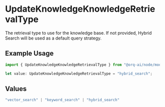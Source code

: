 # UpdateKnowledgeKnowledgeRetrievalType

The retrieval type to use for the knowledge base. If not provided, Hybrid Search will be used as a default query strategy.

## Example Usage

```typescript
import { UpdateKnowledgeKnowledgeRetrievalType } from "@orq-ai/node/models/operations";

let value: UpdateKnowledgeKnowledgeRetrievalType = "hybrid_search";
```

## Values

```typescript
"vector_search" | "keyword_search" | "hybrid_search"
```